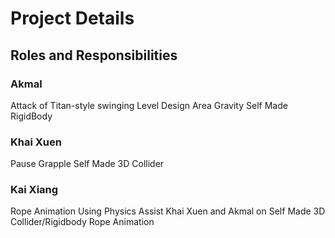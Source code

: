 # Project Details
## Roles and Responsibilities

### Akmal
Attack of Titan-style swinging
Level Design
Area Gravity
Self Made RigidBody

### Khai Xuen
Pause Grapple
Self Made 3D Collider

### Kai Xiang
Rope Animation Using Physics
Assist Khai Xuen and Akmal on Self Made 3D Collider/Rigidbody
Rope Animation

